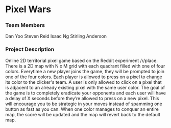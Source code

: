 # Pixel Wars

### Team Members
Dan Yoo
Steven Reid
Isaac Ng
Stirling Anderson

### Project Description
Online 2D territorial pixel game based on the Reddit experiment /r/place.
There is a 2D map with N x M grid with each quadrant filled with one of four colors.
Everytime a new player joins the game, they will be prompted to join one of the four
colors.
Each player is allowed to press on a pixel to change its color to the clicker's team. A
user is only allowed to click on a pixel that is adjacent to an already existing pixel with
the same user color.
The goal of the game is to completely eradicate your opponents and each user will
have a delay of X seconds before they’re allowed to press on a new pixel. This will
encourage you to be strategic in your moves instead of spamming one button as fast
as you can.
When one color manages to conquer an entire map, the score will be updated and
the map will revert back to the default map.
